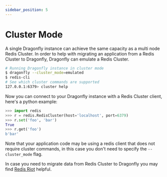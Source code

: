 ```yaml
---
sidebar_position: 5
---
```


# Cluster Mode

A single Dragonfly instance can achieve the same capacity as a multi node Redis Cluster.
In order to help with migrating an application from a Redis Cluster to Dragonfly, Dragonfly can emulate a Redis Cluster.

```bash
# Running Dragonfly instance in cluster mode
$ dragonfly --cluster_mode=emulated
$ redis-cli 
# See which cluster commands are supported
127.0.0.1:6379> cluster help
```

Now you can connect to your Dragonfly instance with a Redis Cluster client, here's a python example:
```python
>>> import redis
>>> r = redis.RedisCluster(host='localhost', port=6379)
>>> r.set('foo', 'bar')
True
>>> r.get('foo')
b'bar'
```

Note that your application code may be using a redis client that does not require cluster commands, in this case you don't need to specify the `--cluster_mode` flag.

In case you need to migrate data from Redis Cluster to Dragonfly you may find [Redis Riot](https://developer.redis.com/explore/riot/) helpful.
